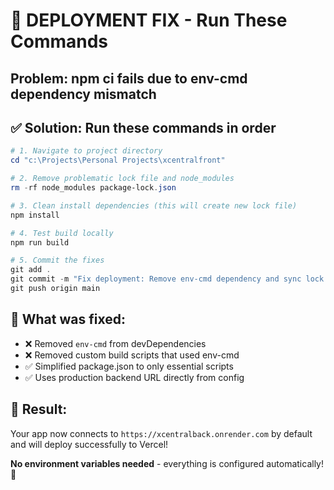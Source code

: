 # 🚨 DEPLOYMENT FIX - Run These Commands

## Problem: npm ci fails due to env-cmd dependency mismatch

## ✅ Solution: Run these commands in order

```powershell
# 1. Navigate to project directory
cd "c:\Projects\Personal Projects\xcentralfront"

# 2. Remove problematic lock file and node_modules
rm -rf node_modules package-lock.json

# 3. Clean install dependencies (this will create new lock file)
npm install

# 4. Test build locally
npm run build

# 5. Commit the fixes
git add .
git commit -m "Fix deployment: Remove env-cmd dependency and sync lock file"
git push origin main
```

## 🎯 What was fixed:
- ❌ Removed `env-cmd` from devDependencies
- ❌ Removed custom build scripts that used env-cmd  
- ✅ Simplified package.json to only essential scripts
- ✅ Uses production backend URL directly from config

## 🚀 Result:
Your app now connects to `https://xcentralback.onrender.com` by default and will deploy successfully to Vercel!

**No environment variables needed** - everything is configured automatically! 🎉
